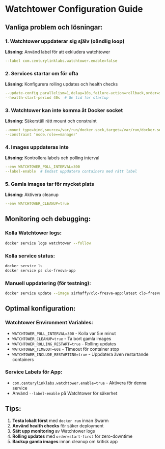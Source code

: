 # Watchtower Configuration Guide

## Vanliga problem och lösningar:

### 1. **Watchtower uppdaterar sig själv (oändlig loop)**
**Lösning:** Använd label för att exkludera watchtower
```yaml
--label com.centurylinklabs.watchtower.enable=false
```

### 2. **Services startar om för ofta**
**Lösning:** Konfigurera rolling updates och health checks
```yaml
--update-config parallelism=1,delay=10s,failure-action=rollback,order=start-first
--health-start-period 40s  # Ge tid för startup
```

### 3. **Watchtower kan inte komma åt Docker socket**
**Lösning:** Säkerställ rätt mount och constraint
```yaml
--mount type=bind,source=/var/run/docker.sock,target=/var/run/docker.sock
--constraint 'node.role==manager'
```

### 4. **Images uppdateras inte**
**Lösning:** Kontrollera labels och polling interval
```yaml
--env WATCHTOWER_POLL_INTERVAL=300
--label-enable  # Endast uppdatera containers med rätt label
```

### 5. **Gamla images tar för mycket plats**
**Lösning:** Aktivera cleanup
```yaml
--env WATCHTOWER_CLEANUP=true
```

## Monitoring och debugging:

### Kolla Watchtower logs:
```bash
docker service logs watchtower --follow
```

### Kolla service status:
```bash
docker service ls
docker service ps clo-fresva-app
```

### Manuell uppdatering (för testning):
```bash
docker service update --image sirhaffy/clo-fresva-app:latest clo-fresva-app
```

## Optimal konfiguration:

### Watchtower Environment Variables:
- `WATCHTOWER_POLL_INTERVAL=300` - Kolla var 5:e minut
- `WATCHTOWER_CLEANUP=true` - Ta bort gamla images
- `WATCHTOWER_ROLLING_RESTART=true` - Rolling updates
- `WATCHTOWER_TIMEOUT=60s` - Timeout för container stop
- `WATCHTOWER_INCLUDE_RESTARTING=true` - Uppdatera även restartande containers

### Service Labels för App:
- `com.centurylinklabs.watchtower.enable=true` - Aktivera för denna service
- Använd `--label-enable` på Watchtower för säkerhet

## Tips:
1. **Testa lokalt först** med `docker run` innan Swarm
2. **Använd health checks** för säker deployment  
3. **Sätt upp monitoring** av Watchtower logs
4. **Rolling updates** med `order=start-first` för zero-downtime
5. **Backup gamla images** innan cleanup om kritisk app